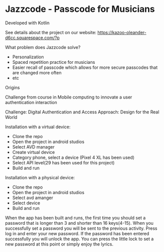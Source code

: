 # Jazzcode - Passcode for Musicians
Developed with Kotlin

See details about the project on our website: https://kazoo-oleander-d6cc.squarespace.com/?p


What problem does Jazzcode solve?
- Personalization
- Spaced repetition practice for musicians
- Easier recall of passcode which allows for more secure passcodes that are changed more often
- etc


Origins

Challenge from course in Mobile computing to innovate a user authentication interaction

Challenge: Digital Authentication and Access
Approach: Design for the Real World



Installation with a virtual device:

- Clone the repo
- Open the project in android studios
- Select AVD manager
- Create virtual device
- Category phone, select a device (Pixel 4 XL has been used)
- Select API level(29 has been used for this project)
- Build and run

Installation with a physical device:
- Clone the repo
- Open the project in android studios
- Select avd amanger
- Select device
- Build and run


When the app has been built and runs, the first time you should set a password that is longer than 3 and shorter than 16 keys(4-15).
When you successfully set a password you will be sent to the previous activity. 
Press log in and enter your new password.
If the password has been entered successfully you will unlock the app. You can press the little lock to set a new password at this point or simply enjoy the lyrics.

